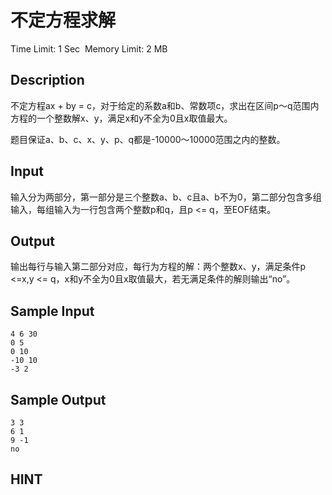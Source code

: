 # 不定方程求解
Time Limit: 1 Sec  Memory Limit: 2 MB


## Description
不定方程ax + by = c，对于给定的系数a和b、常数项c，求出在区间p～q范围内方程的一个整数解x、y，满足x和y不全为0且x取值最大。

题目保证a、b、c、x、y、p、q都是-10000～10000范围之内的整数。


## Input
输入分为两部分，第一部分是三个整数a、b、c且a、b不为0，第二部分包含多组输入，每组输入为一行包含两个整数p和q，且p <= q，至EOF结束。


## Output
输出每行与输入第二部分对应，每行为方程的解：两个整数x、y，满足条件p <=x,y <= q，x和y不全为0且x取值最大，若无满足条件的解则输出“no”。


## Sample Input
```
4 6 30
0 5
0 10
-10 10
-3 2

```
## Sample Output
```
3 3
6 1
9 -1
no

```

## HINT
